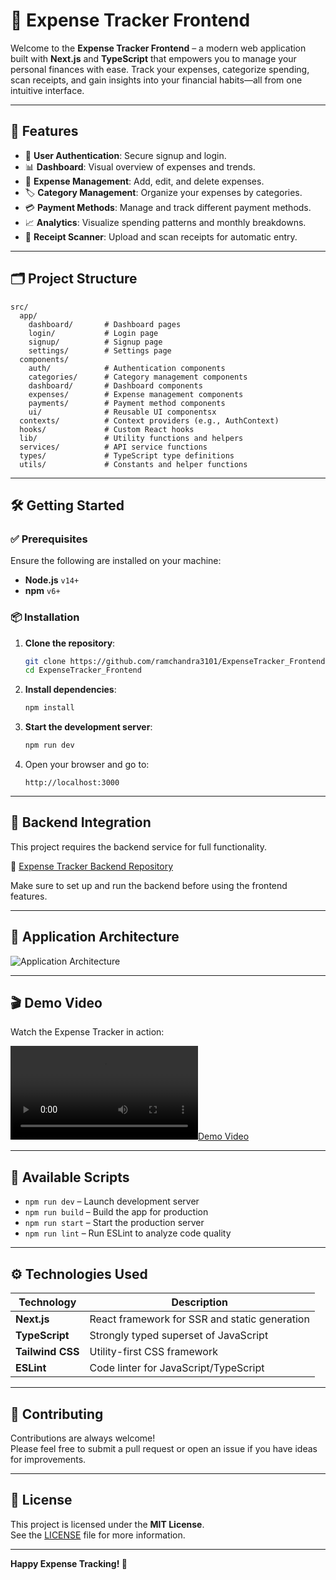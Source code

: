 
# 💸 Expense Tracker Frontend

Welcome to the **Expense Tracker Frontend** – a modern web application built with **Next.js** and **TypeScript** that empowers you to manage your personal finances with ease. Track your expenses, categorize spending, scan receipts, and gain insights into your financial habits—all from one intuitive interface.

---

## 🚀 Features

- 🔐 **User Authentication**: Secure signup and login.
- 📊 **Dashboard**: Visual overview of expenses and trends.
- 💼 **Expense Management**: Add, edit, and delete expenses.
- 🏷️ **Category Management**: Organize your expenses by categories.
- 💳 **Payment Methods**: Manage and track different payment methods.
- 📈 **Analytics**: Visualize spending patterns and monthly breakdowns.
- 🧾 **Receipt Scanner**: Upload and scan receipts for automatic entry.

---

## 🗂 Project Structure

```
src/
  app/
    dashboard/       # Dashboard pages
    login/           # Login page
    signup/          # Signup page
    settings/        # Settings page
  components/
    auth/            # Authentication components
    categories/      # Category management components
    dashboard/       # Dashboard components
    expenses/        # Expense management components
    payments/        # Payment method components
    ui/              # Reusable UI componentsx
  contexts/          # Context providers (e.g., AuthContext)
  hooks/             # Custom React hooks
  lib/               # Utility functions and helpers
  services/          # API service functions
  types/             # TypeScript type definitions
  utils/             # Constants and helper functions
```

---

## 🛠️ Getting Started

### ✅ Prerequisites

Ensure the following are installed on your machine:

- **Node.js** `v14+`
- **npm** `v6+`

### 📦 Installation

1. **Clone the repository**:
   ```bash
   git clone https://github.com/ramchandra3101/ExpenseTracker_Frontend.git
   cd ExpenseTracker_Frontend
   ```

2. **Install dependencies**:
   ```bash
   npm install
   ```

3. **Start the development server**:
   ```bash
   npm run dev
   ```

4. Open your browser and go to:
   ```
   http://localhost:3000
   ```

---

## 🧠 Backend Integration

This project requires the backend service for full functionality.

🔗 [Expense Tracker Backend Repository](https://github.com/ramchandra3101/ExpenseTracker_Backend)

Make sure to set up and run the backend before using the frontend features.

---

## 🧱 Application Architecture

![Application Architecture](public/readmeImages/Architectiure.png)

---

## 🎬 Demo Video

Watch the Expense Tracker in action:

[![Demo Video](public/readmeImages/Demo.mov)](public/readmeImages/Demo.mov)

---

## 📜 Available Scripts

- `npm run dev` – Launch development server  
- `npm run build` – Build the app for production  
- `npm run start` – Start the production server  
- `npm run lint` – Run ESLint to analyze code quality  

---

## ⚙️ Technologies Used

| Technology      | Description                                  |
|-----------------|----------------------------------------------|
| **Next.js**     | React framework for SSR and static generation |
| **TypeScript**  | Strongly typed superset of JavaScript        |
| **Tailwind CSS**| Utility-first CSS framework                  |
| **ESLint**      | Code linter for JavaScript/TypeScript        |

---

## 🤝 Contributing

Contributions are always welcome!  
Please feel free to submit a pull request or open an issue if you have ideas for improvements.

---

## 📄 License

This project is licensed under the **MIT License**.  
See the [LICENSE](./LICENSE) file for more information.

---

**Happy Expense Tracking! 🎉**
